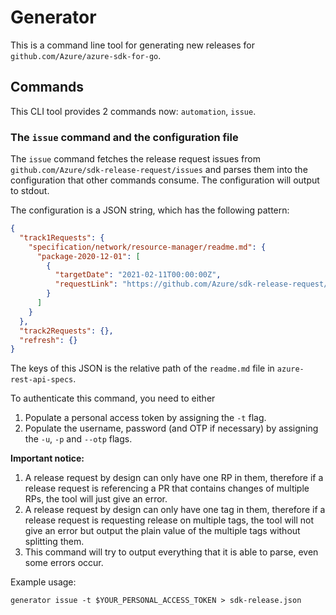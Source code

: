 # Generator

This is a command line tool for generating new releases for `github.com/Azure/azure-sdk-for-go`.

## Commands

This CLI tool provides 2 commands now: `automation`, `issue`.

### The `issue` command and the configuration file

The `issue` command fetches the release request issues from `github.com/Azure/sdk-release-request/issues` and parses them into the configuration that other commands consume. The configuration will output to stdout.

The configuration is a JSON string, which has the following pattern:
```json
{
  "track1Requests": {
    "specification/network/resource-manager/readme.md": {
      "package-2020-12-01": [
        {
          "targetDate": "2021-02-11T00:00:00Z",
          "requestLink": "https://github.com/Azure/sdk-release-request/issues/1212"
        }
      ]
    }
  },
  "track2Requests": {},
  "refresh": {}
}
```
The keys of this JSON is the relative path of the `readme.md` file in `azure-rest-api-specs`.

To authenticate this command, you need to either
1. Populate a personal access token by assigning the `-t` flag.
1. Populate the username, password (and OTP if necessary) by assigning the `-u`, `-p` and `--otp` flags.

**Important notice:**
1. A release request by design can only have one RP in them, therefore if a release request is referencing a PR that contains changes of multiple RPs, the tool will just give an error.
1. A release request by design can only have one tag in them, therefore if a release request is requesting release on multiple tags, the tool will not give an error but output the plain value of the multiple tags without splitting them.
1. This command will try to output everything that it is able to parse, even some errors occur.

Example usage:
```shell
generator issue -t $YOUR_PERSONAL_ACCESS_TOKEN > sdk-release.json
```